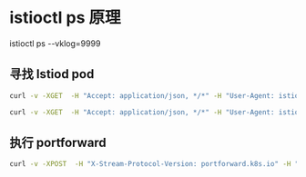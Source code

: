 # istioctl ps 原理
istioctl ps --vklog=9999
 ## 寻找 Istiod pod
```bash
curl -v -XGET  -H "Accept: application/json, */*" -H "User-Agent: istioctl/1.12.0" 'https://192.168.131.241:6443/api/v1/namespaces/istio-system/pods?fieldSelector=status.phase%3DRunning&labelSelector=app%3Distiod'
```
```bash
curl -v -XGET  -H "Accept: application/json, */*" -H "User-Agent: istioctl/1.12.0" 'https://192.168.131.241:6443/api/v1/namespaces/istio-system/pods/istiod-1-12-67c5497865-bkvq4'
```
## 执行 portforward
```bash
curl -v -XPOST  -H "X-Stream-Protocol-Version: portforward.k8s.io" -H "User-Agent: istioctl/1.12.0" 'https://192.168.131.241:6443/api/v1/namespaces/istio-system/pods/istiod-1-12-67c5497865-bkvq4/portforward'
```

